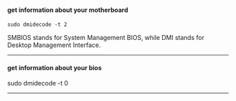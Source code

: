 #### get information about your motherboard

```
sudo dmidecode -t 2
```

SMBIOS  stands for System Management BIOS, while DMI stands for Desktop Management Interface.

***
#### get information about your bios

sudo dmidecode -t 0

***
